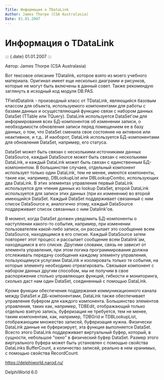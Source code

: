```yaml
---
Title: Информация о TDataLink
Author: James Thorpe (CSA Australasia)
Date: 01.01.2007
---
```



Информация о TDataLink
======================

::: {.date}
01.01.2007
:::

Автор: James Thorpe (CSA Australasia)

Вот тексовое описание TDatalink, которое взято из моего учебного
материала. Оригинал имеет еще несколько диаграмм и рисунков, которые не
могут быть включены в данный совет. Также рекомендую заглянуть в
исходный код модуля DB.PAS.

TFieldDatalink - производный класс от TDataLink, являющийся базовым
классом для объекта, используемого компонентами для работы с базами
данных и осуществляющий функцию связи с набором данных DataSet (TTable
или TQuery). DataLink используется DataSet\'ом для информирования всех
БД-компонентов об изменении записи, о необходимости обновления записи
перед помещением ее в базу данных, о том, что DataSet сменила свое
состояние на активное или неактивное, и т.д.. И наоборот, DataLink
используется БД-компонентами для обновления DataSet, например, его
статуса.

DataSet может быть связан с несколькими источниками данных DataSource,
каждый DataSource может быть связан с несколькими DataLink, и каждый
DataLink может быть связан с единственным БД-компонентом. В большинстве
случаев, отдельный компонент использует только один DataLink, тем не
менее, имеются компоненты, такие как, например, DBLookupList или
DBLookupCombo, использующих два DataLink. В этих элементах управления
первый DataLink используется для чтения данных из lookup DataSet, второй
DataLink используется для записи этих данных (при их изменении) во
второй имеющийся DataSet. Каждый DataSet поддерживает связанный с ним
список DataSource и, аналогично этому, каждый DataSource поддерживает
список связанных с ним Datalink\'ов.

В момент, когда DataSet должен уведомить БД-компоненты о наступлении
какого-то события, например, при изменении пользователем какой-либо
записи, он рассылает это сообщение всем DataSource, находящимся в его
списке. Каждый DataSource затем повторяет этот процесс и рассылает
сообщение всем Datalink\'ам, находящимся в его списке. Другими словами,
связь не зависит от элемента управления, при этом логика
программирования должна отслеживать передачу сообщения каждому элементу
управления, пользующемуся услугами DataLink и изолировать только те
события, на которые элементу необходимо отреагировать. Связывая
компонент с набором данных другим способом, мы не получим в свое
распоряжение столько управляющих функций, гибкости и мониторинга,
сколько даст нам один DataSet, соединенный с помощью DataLink.

Кроме функции обеспечения поддержания коммуникационного канала между
DataSet и ДБ-компонентами, DataLink также обеспечивает управление
буфером для каждого компонента. Большинство элементов управления, таких
как, например, TDBEdit, отображающий только отдельно взятую запись,
буферизация не требуется, тем не менее, таким компонентам, как,
например, TDBGrid и TDBLookupList, отображающим множество записей,
буферизация нужна. Физически DataLink данные не буферизирует, эта
функция выполняется DataSet. Всесто этого DataLink поддерживает
виртуальный буфер, который, в сущности, небольшое "окно" в физический
буфер DataSet. Размер этого виртуального буфера может быть установлен с
помощью свойства DataLinks BufferCount, а количество записей, реально в
нем хранимых, с помощью свойства RecordCount.

<https://delphiworld.narod.ru/>

DelphiWorld 6.0
